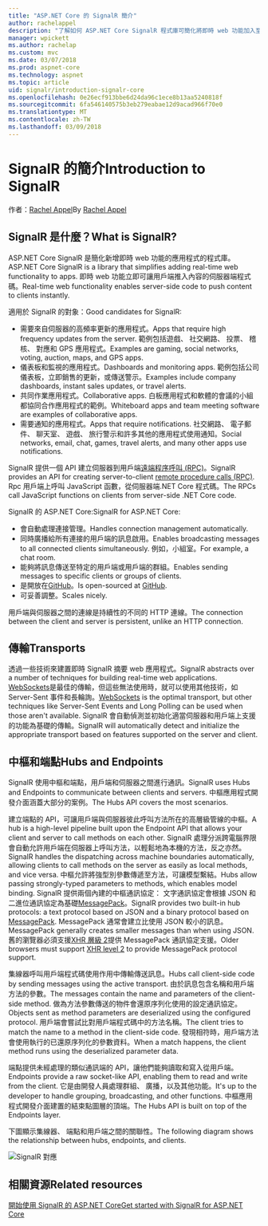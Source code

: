 ```yaml
---
title: "ASP.NET Core 的 SignalR 簡介"
author: rachelappel
description: "了解如何 ASP.NET Core SignalR 程式庫可簡化將即時 web 功能加入至應用程式。"
manager: wpickett
ms.author: rachelap
ms.custom: mvc
ms.date: 03/07/2018
ms.prod: aspnet-core
ms.technology: aspnet
ms.topic: article
uid: signalr/introduction-signalr-core
ms.openlocfilehash: 0e26ecf913bbe6d24da96c1ece8b13aa5240818f
ms.sourcegitcommit: 6fa546140575b3eb279eabae12d9acad966f70e0
ms.translationtype: MT
ms.contentlocale: zh-TW
ms.lasthandoff: 03/09/2018
---
```

# <a name="introduction-to-signalr"></a><span data-ttu-id="b6688-103">SignalR 的簡介</span><span class="sxs-lookup"><span data-stu-id="b6688-103">Introduction to SignalR</span></span>

<span data-ttu-id="b6688-104">作者：[Rachel Appel](https://twitter.com/rachelappel)</span><span class="sxs-lookup"><span data-stu-id="b6688-104">By [Rachel Appel](https://twitter.com/rachelappel)</span></span>

## <a name="what-is-signalr"></a><span data-ttu-id="b6688-105">SignalR 是什麼？</span><span class="sxs-lookup"><span data-stu-id="b6688-105">What is SignalR?</span></span>

<span data-ttu-id="b6688-106">ASP.NET Core SignalR 是簡化新增即時 web 功能的應用程式的程式庫。</span><span class="sxs-lookup"><span data-stu-id="b6688-106">ASP.NET Core SignalR is a library that simplifies adding real-time web functionality to apps.</span></span> <span data-ttu-id="b6688-107">即時 web 功能立即可讓用戶端推入內容的伺服器端程式碼。</span><span class="sxs-lookup"><span data-stu-id="b6688-107">Real-time web functionality enables server-side code to push content to clients instantly.</span></span>

<span data-ttu-id="b6688-108">適用於 SignalR 的對象：</span><span class="sxs-lookup"><span data-stu-id="b6688-108">Good candidates for SignalR:</span></span>

* <span data-ttu-id="b6688-109">需要來自伺服器的高頻率更新的應用程式。</span><span class="sxs-lookup"><span data-stu-id="b6688-109">Apps that require high frequency updates from the server.</span></span> <span data-ttu-id="b6688-110">範例包括遊戲、 社交網路、 投票、 稽核、 對應和 GPS 應用程式。</span><span class="sxs-lookup"><span data-stu-id="b6688-110">Examples are gaming, social networks, voting, auction, maps, and GPS apps.</span></span>
* <span data-ttu-id="b6688-111">儀表板和監視的應用程式。</span><span class="sxs-lookup"><span data-stu-id="b6688-111">Dashboards and monitoring apps.</span></span> <span data-ttu-id="b6688-112">範例包括公司儀表板，立即銷售的更新，或傳送警示。</span><span class="sxs-lookup"><span data-stu-id="b6688-112">Examples include company dashboards, instant sales updates, or travel alerts.</span></span>
* <span data-ttu-id="b6688-113">共同作業應用程式。</span><span class="sxs-lookup"><span data-stu-id="b6688-113">Collaborative apps.</span></span> <span data-ttu-id="b6688-114">白板應用程式和軟體的會議的小組都協同合作應用程式的範例。</span><span class="sxs-lookup"><span data-stu-id="b6688-114">Whiteboard apps and team meeting software are examples of collaborative apps.</span></span>
* <span data-ttu-id="b6688-115">需要通知的應用程式。</span><span class="sxs-lookup"><span data-stu-id="b6688-115">Apps that require notifications.</span></span> <span data-ttu-id="b6688-116">社交網路、 電子郵件、 聊天室、 遊戲、 旅行警示和許多其他的應用程式使用通知。</span><span class="sxs-lookup"><span data-stu-id="b6688-116">Social networks, email, chat, games, travel alerts, and many other apps use notifications.</span></span>

<span data-ttu-id="b6688-117">SignalR 提供一個 API 建立伺服器到用戶端[遠端程序呼叫 (RPC)](https://wikipedia.org/wiki/Remote_procedure_call)。</span><span class="sxs-lookup"><span data-stu-id="b6688-117">SignalR provides an API for creating server-to-client [remote procedure calls (RPC)](https://wikipedia.org/wiki/Remote_procedure_call).</span></span> <span data-ttu-id="b6688-118">Rpc 用戶端上呼叫 JavaScript 函數，從伺服器端.NET Core 程式碼。</span><span class="sxs-lookup"><span data-stu-id="b6688-118">The RPCs call JavaScript functions on clients from server-side .NET Core code.</span></span>

<span data-ttu-id="b6688-119">SignalR 的 ASP.NET Core:</span><span class="sxs-lookup"><span data-stu-id="b6688-119">SignalR for ASP.NET Core:</span></span>

* <span data-ttu-id="b6688-120">會自動處理連接管理。</span><span class="sxs-lookup"><span data-stu-id="b6688-120">Handles connection management automatically.</span></span>
* <span data-ttu-id="b6688-121">同時廣播給所有連接的用戶端的訊息啟用。</span><span class="sxs-lookup"><span data-stu-id="b6688-121">Enables broadcasting messages to all connected clients simultaneously.</span></span> <span data-ttu-id="b6688-122">例如，小組室。</span><span class="sxs-lookup"><span data-stu-id="b6688-122">For example, a chat room.</span></span>
* <span data-ttu-id="b6688-123">能夠將訊息傳送至特定的用戶端或用戶端的群組。</span><span class="sxs-lookup"><span data-stu-id="b6688-123">Enables sending messages to specific clients or groups of clients.</span></span>
* <span data-ttu-id="b6688-124">是開放在[GitHub](https://github.com/aspnet/SignalR)。</span><span class="sxs-lookup"><span data-stu-id="b6688-124">Is open-sourced at [GitHub](https://github.com/aspnet/SignalR).</span></span>
* <span data-ttu-id="b6688-125">可妥善調整。</span><span class="sxs-lookup"><span data-stu-id="b6688-125">Scales nicely.</span></span>

<span data-ttu-id="b6688-126">用戶端與伺服器之間的連線是持續性的不同的 HTTP 連線。</span><span class="sxs-lookup"><span data-stu-id="b6688-126">The connection between the client and server is persistent, unlike an HTTP connection.</span></span>

## <a name="transports"></a><span data-ttu-id="b6688-127">傳輸</span><span class="sxs-lookup"><span data-stu-id="b6688-127">Transports</span></span>

<span data-ttu-id="b6688-128">透過一些技術來建置即時 SignalR 摘要 web 應用程式。</span><span class="sxs-lookup"><span data-stu-id="b6688-128">SignalR abstracts over a number of techniques for building real-time web applications.</span></span> <span data-ttu-id="b6688-129">[WebSockets](https://tools.ietf.org/html/rfc7118)是最佳的傳輸，但這些無法使用時，就可以使用其他技術，如 Server-Sent 事件和長輪詢。</span><span class="sxs-lookup"><span data-stu-id="b6688-129">[WebSockets](https://tools.ietf.org/html/rfc7118) is the optimal transport, but other techniques like Server-Sent Events and Long Polling can be used when those aren't available.</span></span> <span data-ttu-id="b6688-130">SignalR 會自動偵測並初始化適當伺服器和用戶端上支援的功能為基礎的傳輸。</span><span class="sxs-lookup"><span data-stu-id="b6688-130">SignalR will automatically detect and initialize the appropriate transport based on features supported on the server and client.</span></span>

## <a name="hubs-and-endpoints"></a><span data-ttu-id="b6688-131">中樞和端點</span><span class="sxs-lookup"><span data-stu-id="b6688-131">Hubs and Endpoints</span></span>

<span data-ttu-id="b6688-132">SignalR 使用中樞和端點，用戶端和伺服器之間進行通訊。</span><span class="sxs-lookup"><span data-stu-id="b6688-132">SignalR uses Hubs and Endpoints to communicate between clients and servers.</span></span> <span data-ttu-id="b6688-133">中樞應用程式開發介面涵蓋大部分的案例。</span><span class="sxs-lookup"><span data-stu-id="b6688-133">The Hubs API covers the most scenarios.</span></span>

<span data-ttu-id="b6688-134">建立端點的 API，可讓用戶端與伺服器彼此呼叫方法所在的高層級管線的中樞。</span><span class="sxs-lookup"><span data-stu-id="b6688-134">A hub is a high-level pipeline built upon the Endpoint API that allows your client and server to call methods on each other.</span></span> <span data-ttu-id="b6688-135">SignalR 處理分派跨電腦界限會自動允許用戶端在伺服器上呼叫方法，以輕鬆地為本機的方法，反之亦然。</span><span class="sxs-lookup"><span data-stu-id="b6688-135">SignalR handles the dispatching across machine boundaries automatically, allowing clients to call methods on the server as easily as local methods, and vice versa.</span></span> <span data-ttu-id="b6688-136">中樞允許將強型別參數傳遞至方法，可讓模型繫結。</span><span class="sxs-lookup"><span data-stu-id="b6688-136">Hubs allow passing strongly-typed parameters to methods, which enables model binding.</span></span> <span data-ttu-id="b6688-137">SignalR 提供兩個內建的中樞通訊協定： 文字通訊協定會根據 JSON 和二進位通訊協定為基礎[MessagePack](https://msgpack.org/)。</span><span class="sxs-lookup"><span data-stu-id="b6688-137">SignalR provides two built-in hub protocols: a text protocol based on JSON and a binary protocol based on [MessagePack](https://msgpack.org/).</span></span>  <span data-ttu-id="b6688-138">MessagePack 通常會建立比使用 JSON 較小的訊息。</span><span class="sxs-lookup"><span data-stu-id="b6688-138">MessagePack generally creates smaller messages than when using JSON.</span></span> <span data-ttu-id="b6688-139">舊的瀏覽器必須支援[XHR 層級 2](https://caniuse.com/#feat=xhr2)提供 MessagePack 通訊協定支援。</span><span class="sxs-lookup"><span data-stu-id="b6688-139">Older browsers must support [XHR level 2](https://caniuse.com/#feat=xhr2) to provide MessagePack protocol support.</span></span>

<span data-ttu-id="b6688-140">集線器呼叫用戶端程式碼使用作用中傳輸傳送訊息。</span><span class="sxs-lookup"><span data-stu-id="b6688-140">Hubs call client-side code by sending messages using the active transport.</span></span> <span data-ttu-id="b6688-141">由於訊息包含名稱和用戶端方法的參數。</span><span class="sxs-lookup"><span data-stu-id="b6688-141">The messages contain the name and parameters of the client-side method.</span></span> <span data-ttu-id="b6688-142">做為方法參數傳送的物件會還原序列化使用的設定通訊協定。</span><span class="sxs-lookup"><span data-stu-id="b6688-142">Objects sent as method parameters are deserialized using the configured protocol.</span></span> <span data-ttu-id="b6688-143">用戶端會嘗試比對用戶端程式碼中的方法名稱。</span><span class="sxs-lookup"><span data-stu-id="b6688-143">The client tries to match the name to a method in the client-side code.</span></span> <span data-ttu-id="b6688-144">發現相符時，用戶端方法會使用執行的已還原序列化的參數資料。</span><span class="sxs-lookup"><span data-stu-id="b6688-144">When a match happens, the client method runs using the deserialized parameter data.</span></span>

<span data-ttu-id="b6688-145">端點提供未經處理的類似通訊端的 API，讓他們能夠讀取和寫入從用戶端。</span><span class="sxs-lookup"><span data-stu-id="b6688-145">Endpoints provide a raw socket-like API, enabling them to read and write from the client.</span></span> <span data-ttu-id="b6688-146">它是由開發人員處理群組、 廣播，以及其他功能。</span><span class="sxs-lookup"><span data-stu-id="b6688-146">It's up to the developer to handle grouping, broadcasting, and other functions.</span></span> <span data-ttu-id="b6688-147">中樞應用程式開發介面建置的結束點圖層的頂端。</span><span class="sxs-lookup"><span data-stu-id="b6688-147">The Hubs API is built on top of the Endpoints layer.</span></span>

<span data-ttu-id="b6688-148">下圖顯示集線器、 端點和用戶端之間的關聯性。</span><span class="sxs-lookup"><span data-stu-id="b6688-148">The following diagram shows the relationship between hubs, endpoints, and clients.</span></span>

![SignalR 對應](introduction-signalr-core/_static/signalr-core-architecture.png)

## <a name="related-resources"></a><span data-ttu-id="b6688-150">相關資源</span><span class="sxs-lookup"><span data-stu-id="b6688-150">Related resources</span></span>

[<span data-ttu-id="b6688-151">開始使用 SignalR 的 ASP.NET Core</span><span class="sxs-lookup"><span data-stu-id="b6688-151">Get started with SignalR for ASP.NET Core</span></span>](get-started-signalr-core)
